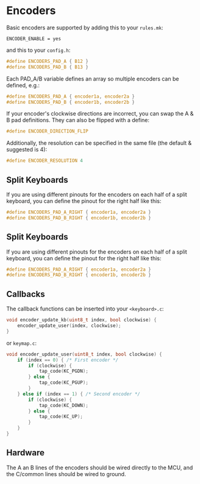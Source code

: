 # Encoders

Basic encoders are supported by adding this to your `rules.mk`:

```make
ENCODER_ENABLE = yes
```

and this to your `config.h`:

```c
#define ENCODERS_PAD_A { B12 }
#define ENCODERS_PAD_B { B13 }
```

Each PAD_A/B variable defines an array so multiple encoders can be defined, e.g.:

```c
#define ENCODERS_PAD_A { encoder1a, encoder2a }
#define ENCODERS_PAD_B { encoder1b, encoder2b }
```

If your encoder's clockwise directions are incorrect, you can swap the A & B pad definitions.  They can also be flipped with a define:

```c
#define ENCODER_DIRECTION_FLIP
```

Additionally, the resolution can be specified in the same file (the default & suggested is 4):

```c
#define ENCODER_RESOLUTION 4
```

## Split Keyboards

If you are using different pinouts for the encoders on each half of a split keyboard, you can define the pinout for the right half like this:

```c
#define ENCODERS_PAD_A_RIGHT { encoder1a, encoder2a }
#define ENCODERS_PAD_B_RIGHT { encoder1b, encoder2b }
```

## Split Keyboards

If you are using different pinouts for the encoders on each half of a split keyboard, you can define the pinout for the right half like this:

```c
#define ENCODERS_PAD_A_RIGHT { encoder1a, encoder2a }
#define ENCODERS_PAD_B_RIGHT { encoder1b, encoder2b }
```

## Callbacks

The callback functions can be inserted into your `<keyboard>.c`:

```c
void encoder_update_kb(uint8_t index, bool clockwise) {
    encoder_update_user(index, clockwise);
}
```

or `keymap.c`:

```c
void encoder_update_user(uint8_t index, bool clockwise) {
    if (index == 0) { /* First encoder */
        if (clockwise) {
            tap_code(KC_PGDN);
        } else {
            tap_code(KC_PGUP);
        }
    } else if (index == 1) { /* Second encoder */
        if (clockwise) {
            tap_code(KC_DOWN);
        } else {
            tap_code(KC_UP);
        }
    }
}
```

## Hardware

The A an B lines of the encoders should be wired directly to the MCU, and the C/common lines should be wired to ground.
